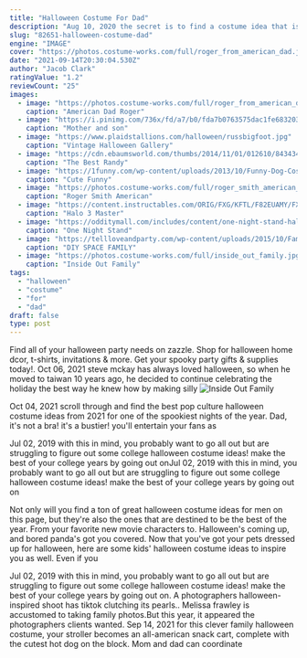 ```yaml
---
title: "Halloween Costume For Dad"
description: "Aug 10, 2020 the secret is to find a costume idea that is clever, smacking of pop-culture cred and, as the tweens say, snatched. We may be biased since, you know, we put this list together. But still,"
slug: "82651-halloween-costume-dad"
engine: "IMAGE"
cover: "https://photos.costume-works.com/full/roger_from_american_dad.jpg"
date: "2021-09-14T20:30:04.530Z"
author: "Jacob Clark"
ratingValue: "1.2"
reviewCount: "25"
images:
  - image: "https://photos.costume-works.com/full/roger_from_american_dad.jpg"
    caption: "American Dad Roger"
  - image: "https://i.pinimg.com/736x/fd/a7/b0/fda7b0763575dac1fe683203f8aaf852--toy-story-happy-halloween.jpg"
    caption: "Mother and son"
  - image: "https://www.plaidstallions.com/halloween/russbigfoot.jpg"
    caption: "Vintage Halloween Gallery"
  - image: "https://cdn.ebaumsworld.com/thumbs/2014/11/01/012610/84343481/randy.jpg"
    caption: "The Best Randy"
  - image: "https://1funny.com/wp-content/uploads/2013/10/Funny-Dog-Costumes-For-Halloween-6-1.jpg"
    caption: "Cute Funny"
  - image: "https://photos.costume-works.com/full/roger_smith_american_dad1.jpg"
    caption: "Roger Smith American"
  - image: "https://content.instructables.com/ORIG/FXG/KFTL/F82EUAMY/FXGKFTLF82EUAMY.jpg?frame=1"
    caption: "Halo 3 Master"
  - image: "https://odditymall.com/includes/content/one-night-stand-halloween-costume-0.jpg"
    caption: "One Night Stand"
  - image: "https://tellloveandparty.com/wp-content/uploads/2015/10/Family-Space-Costume-ideas-Tell-Love-and-Party.jpg"
    caption: "DIY SPACE FAMILY"
  - image: "https://photos.costume-works.com/full/inside_out_family.jpg"
    caption: "Inside Out Family"
tags:
  - "halloween"
  - "costume"
  - "for"
  - "dad"
draft: false
type: post
---
```


Find all of your halloween party needs on zazzle. Shop for halloween home dcor, t-shirts, invitations & more. Get your spooky party gifts & supplies today!. Oct 06, 2021 steve mckay has always loved halloween, so when he moved to taiwan 10 years ago, he decided to continue celebrating the holiday the best way he knew how  by making silly
![Inside Out Family](https://photos.costume-works.com/full/inside_out_family.jpg "Inside Out Family")

Oct 04, 2021 scroll through and find the best pop culture halloween costume ideas from 2021 for one of the spookiest nights of the year.  Dad, it&#39;s not a bra! it&#39;s a bustier! you&#39;ll entertain your fans as
<!--inArticleAds-->

<!--galleryOne-->

Jul 02, 2019 with this in mind, you probably want to go all out but are struggling to figure out some college halloween costume ideas! make the best of your college years by going out onJul 02, 2019 with this in mind, you probably want to go all out but are struggling to figure out some college halloween costume ideas! make the best of your college years by going out on
<!--inArticleAds-->

<!--galleryTwo-->

Not only will you find a ton of great halloween costume ideas for men on this page, but they're also the ones that are destined to be the best of the year. From your favorite new movie characters to. Halloween's coming up, and bored panda's got you covered. Now that you've got your pets dressed up for halloween, here are some kids' halloween costume ideas to inspire you as well. Even if you
<!--galleryThree-->

Jul 02, 2019 with this in mind, you probably want to go all out but are struggling to figure out some college halloween costume ideas! make the best of your college years by going out on. A photographers halloween-inspired shoot has tiktok clutching its pearls.. Melissa frawley is accustomed to taking family photos.But this year, it appeared the photographers clients wanted. Sep 14, 2021 for this clever family halloween costume, your stroller becomes an all-american snack cart, complete with the cutest hot dog on the block. Mom and dad can coordinate